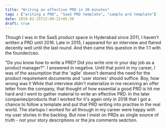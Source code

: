 ```yaml
---
title: "Writing an effective PRD in 30 minutes"
tags : ["writing a PRD", "SaaS PRD template", "sample prd template"]
date: 2019-02-25T22:09:22+05:30
draft: true
---
```


Though I was in the SaaS product space in Hyderabad since 2011, I haven't written a PRD until 2016. Late in 2015, I appeared for an interview and flaired decently well until the last round. And then came this question in the 1:1 with the founder/ceo.

"Do you know how to write a PRD? Did you write one in your day job as a product manager?". I answered in negative. Until that point in my career, I was of the assumption that the 'agile' doesn't demand the need for the product requirement documents and 'user stories' should suffice. Boy, how wrong was I! While that interview didn't materialize in me receiving an offer letter from the company, that thought of how essential a good PRD is hit me hard and I went to gather material to write an effective PRD. In the later companies/products that I worked for it's again only in 2018 that I got a chance to follow a template and put that PRD writing into practise in the real world. The startups I worked for all through in my career were happy with my user stories in the backlog. But now I insist on PRDs as single source of truth - not your story descriptions or the jira comments sedction.





